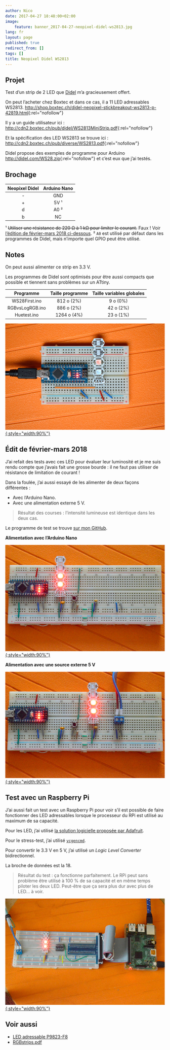 ```yaml
---
author: Nico
date: 2017-04-27 18:48:00+02:00
image:
    feature: banner_2017-04-27-neopixel-didel-ws2813.jpg
lang: fr
layout: page
published: true
redirect_from: []
tags: []
title: Neopixel Didel WS2813
---
```


## Projet

Test d’un strip de 2 LED que [Didel](http://www.didel.com/NewsF.html) m’a gracieusement offert.

On peut l’acheter chez Boxtec et dans ce cas, il a 11 LED adressables WS2813. <http://shop.boxtec.ch/didel-neopixel-stickbreakout-ws2813-p-42819.html>{:rel="nofollow"}

Il y a un guide utilisateur ici : <http://cdn2.boxtec.ch/pub/didel/WS2813MiniStrip.pdf>{:rel="nofollow"}

Et la spécification des LED WS2813 se trouve ici : <http://cdn2.boxtec.ch/pub/diverse/WS2813.pdf>{:rel="nofollow"}

Didel propose des exemples de programme pour Arduino <http://didel.com/WS28.zip>{:rel="nofollow"} et c’est eux que j’ai testés.

## Brochage

| Neopixel Didel | Arduino Nano |
| :------------: | :----------: |
|       -        |     GND      |
|       +        |     5V ¹     |
|       d        |     A0 ²     |
|       b        |      NC      |

¹ ~~Utiliser une résistance de 220 Ω à 1 kΩ pour limiter le courant.~~ Faux ! Voir [l’édition de février-mars 2018 ci-dessous][édit-de-février-mars-2018].
² `A0` est utilisé par défaut dans les programmes de Didel, mais n’importe quel GPIO peut être utilisé.

## Notes

On peut aussi alimenter ce strip en 3.3 V.

Les programmes de Didel sont optimisés pour être aussi compacts que possible et tiennent sans problèmes sur un ATtiny.

|    Programme    | Taille programme | Taille variables globales |
| :-------------: | :--------------: | :-----------------------: |
|  WS28First.ino  |    812 o (2%)    |         9 o (0%)          |
| RGBvsLogRGB.ino |    886 o (2%)    |         42 o (2%)         |
|   Huetest.ino   |   1264 o (4%)    |         23 o (1%)         |

[![Neopixel Didel WS2813][img_1]{:style="width:90%"}][img_1]

## Édit de février-mars 2018

J’ai refait des tests avec ces LED pour évaluer leur luminosité et je me suis rendu compte que j’avais fait une grosse bourde : il ne faut pas utiliser de résistance de limitation de courant !

Dans la foulée, j’ai aussi essayé de les alimenter de deux façons différentes :

-   Avec l’Arduino Nano.
-   Avec une alimentation externe 5 V.

> Résultat des courses : l’intensité lumineuse est identique dans les deux cas.

Le programme de test se trouve [sur mon GitHub][programme de test].

**Alimentation avec l’Arduino Nano**

[![Neopixel Didel WS2813 alimentée par l’Arduino Nano][img_2]{:style="width:90%"}][img_2]

**Alimentation avec une source externe 5 V**

[![Neopixel Didel WS2813 alimentée par une source externe 5 V][img_3]{:style="width:90%"}][img_3]

## Test avec un Raspberry Pi

J’ai aussi fait un test avec un Raspberry Pi pour voir s’il est possible de faire fonctionner des LED adressables lorsque le processeur du RPi est utilisé au maximum de sa capacité.

Pour les LED, j’ai utilisé [la solution logicielle proposée par Adafruit][neopixels-rpi].

Pour le stress-test, j’ai utilisé [`vcgencmd`][stress-test].

Pour convertir le 3.3 V en 5 V, j’ai utilisé un _Logic Level Converter_ bidirectionnel.

La broche de données est la 18.

> Résultat du test : ça fonctionne parfaitement. Le RPi peut sans problème être utilisé à 100 % de sa capacité et en même temps piloter les deux LED. Peut-être que ça sera plus dur avec plus de LED... à voir.

[![Neopixel Didel WS2813 avec un Raspberry Pi][img_4]{:style="width:90%"}][img_4]

## Voir aussi

-   [LED adressable P9823-F8][led adressable p9823-f8]
-   [RGBstrips.pdf][rgbstrips]

[édit-de-février-mars-2018]: #édit-de-février-mars-2018
[led adressable p9823-f8]: https://ouilogique.com/leds_adressables/
[rgbstrips]: ../files/2017-04-27-neopixel-didel-ws2813/docs/RGBstrips.pdf
[programme de test]: https://github.com/NicHub/ouilogique-Arduino/tree/master/neopixel-didel-ws2813
[img_1]: ../files/2017-04-27-neopixel-didel-ws2813/images/2017-04-27-neopixel-didel-ws2813-001.jpg
[img_2]: ../files/2017-04-27-neopixel-didel-ws2813/images/2017-04-27-neopixel-didel-ws2813-002.jpg
[img_3]: ../files/2017-04-27-neopixel-didel-ws2813/images/2017-04-27-neopixel-didel-ws2813-003.jpg
[img_4]: ../files/2017-04-27-neopixel-didel-ws2813/images/2017-04-27-neopixel-didel-ws2813-004.jpg
[neopixels-rpi]: https://learn.adafruit.com/neopixels-on-raspberry-pi?view=all
[stress-test]: https://core-electronics.com.au/tutorials/stress-testing-your-raspberry-pi.html
